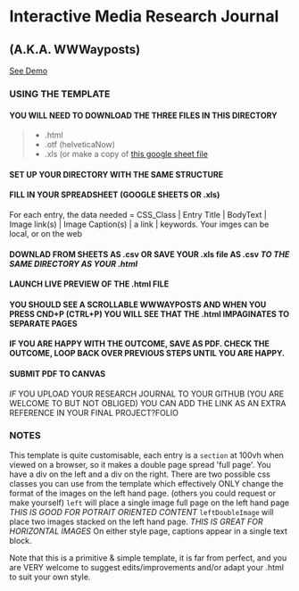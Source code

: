# Interactive Media Research Journal
## (A.K.A. WWWayposts)
[See Demo](https://karenanndonnachie.github.io/VCA_INTERACTIVEMEDIA/ResearchJournal/researchJournal_template.html)

### USING THE TEMPLATE 
#### YOU WILL NEED TO DOWNLOAD THE THREE FILES IN THIS DIRECTORY 

> + .html
> + .otf (helveticaNow)
> + .xls (or make a copy of [this google sheet file]((https://docs.google.com/spreadsheets/d/1_xdM9l0SqY_8bbNkj98OZN7l_m2NDdyTfwxJoJ4OrYk/edit?usp=sharing))

#### SET UP YOUR DIRECTORY WITH THE SAME STRUCTURE

#### FILL IN YOUR SPREADSHEET (GOOGLE SHEETS OR .xls)
For each entry, the data needed = CSS_Class | Entry Title | BodyText | Image link(s) | Image Caption(s) | a link | keywords.
Your imges can be local, or on the web

#### DOWNLAD FROM SHEETS AS .csv OR SAVE YOUR .xls file AS .csv *TO THE SAME DIRECTORY AS YOUR .html*

#### LAUNCH LIVE PREVIEW OF THE .html FILE

#### YOU SHOULD SEE A SCROLLABLE WWWAYPOSTS AND WHEN YOU PRESS CND+P (CTRL+P) YOU WILL SEE THAT THE .html IMPAGINATES TO SEPARATE PAGES

#### IF YOU ARE HAPPY WITH THE OUTCOME, SAVE AS PDF. CHECK THE OUTCOME, LOOP BACK OVER PREVIOUS STEPS UNTIL YOU ARE HAPPY.

#### SUBMIT PDF TO CANVAS 
*IF* YOU UPLOAD YOUR RESEARCH JOURNAL TO YOUR GITHUB (YOU ARE WELCOME TO BUT NOT OBLIGED) 
YOU CAN ADD THE LINK AS AN EXTRA REFERENCE IN YOUR FINAL PROJECT?FOLIO

### NOTES
This template is quite customisable, each entry is a `section` at 100vh when viewed on a browser, so it makes a double page spread 'full page'.
You have a div on the left and a div on the right.
There are two possible css classes you can use from the template which effectively ONLY change the format of the images on the left hand page.
(others you could request or make yourself)
`left` will place a single image full page on the left hand page *THIS IS GOOD FOR POTRAIT ORIENTED CONTENT*
`leftDoubleImage` will place two images stacked on the left hand page. *THIS IS GREAT FOR HORIZONTAL IMAGES* 
On either style page, captions appear in a single text block.

Note that this is a primitive & simple template, it is far from perfect, and you are VERY welcome to suggest edits/improvements and/or adapt your .html to suit your own style.

